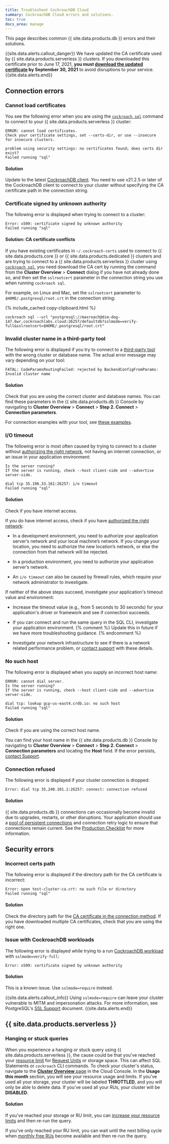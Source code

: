 ```yaml
---
title: Troubleshoot CockroachDB Cloud
summary: CockroachDB Cloud errors and solutions.
toc: true
docs_area: manage
---
```


This page describes common {{ site.data.products.db }} errors and their solutions.

{{site.data.alerts.callout_danger}}
We have updated the CA certificate used by {{ site.data.products.serverless }} clusters. If you downloaded this certificate prior to June 17, 2021, **you must [download the updated certificate](connect-to-a-serverless-cluster.html#step-2-connect-to-your-cluster) by September 30, 2021** to avoid disruptions to your service.
{{site.data.alerts.end}}

## Connection errors

### Cannot load certificates

You see the following error when you are using the [`cockroach sql`](../{{site.current_cloud_version}}/cockroach-sql.html) command to connect to your {{ site.data.products.serverless }} cluster:

~~~
ERROR: cannot load certificates.
Check your certificate settings, set --certs-dir, or use --insecure for insecure clusters.

problem using security settings: no certificates found; does certs dir exist?
Failed running "sql"
~~~

<h4>Solution</h4>

Update to the latest [CockroachDB client](../releases/index.html#production-releases). You need to use v21.2.5 or later of the CockroachDB client to connect to your cluster without specifying the CA certificate path in the connection string.

### Certificate signed by unknown authority

The following error is displayed when trying to connect to a cluster:

~~~
Error: x509: certificate signed by unknown authority
Failed running "sql"
~~~

<h4>Solution: CA certificate conflicts</h4>

If you have existing certificates in `~/.cockroach-certs` used to connect to {{ site.data.products.core }} or {{ site.data.products.dedicated }} clusters and are trying to connect to a {{ site.data.products.serverless }} cluster using [`cockroach sql`](../{{site.current_cloud_version}}/cockroach-sql.html), you need download the CA cert by running the command from the **Cluster Overview** > **Connect** dialog if you have not already done so, and then set the `sslrootcert` parameter in the connection string you use when running `cockroach sql`.

For example, on Linux and Mac, set the `sslrootcert` parameter to `$HOME/.postgresql/root.crt` in the connection string:

{% include_cached copy-clipboard.html %}
~~~ shell
cockroach sql --url "postgresql://maxroach@dim-dog-147.6wr.cockroachlabs.cloud:26257/defaultdb?sslmode=verify-full&sslrootcert=$HOME/.postgresql/root.crt"
~~~

### Invalid cluster name in a third-party tool

The following error is displayed if you try to connect to a [third-party tool](../stable/third-party-database-tools.html) with the wrong cluster or database name. The actual error message may vary depending on your tool:

~~~
FATAL: CodeParamsRoutingFailed: rejected by BackendConfigFromParams: Invalid cluster name
~~~

<h4>Solution</h4>

Check that you are using the correct cluster and database names. You can find these parameters in the {{ site.data.products.db }} Console by navigating to **Cluster Overview** > **Connect** > **Step 2. Connect** > **Connection parameters**.

For connection examples with your tool, see [these examples](../stable/third-party-database-tools.html).

### I/O timeout

The following error is most often caused by trying to connect to a cluster without [authorizing the right network](connect-to-your-cluster.html#authorize-your-network), not having an internet connection, or an issue in your application environment:

~~~
Is the server running?
If the server is running, check --host client-side and --advertise server-side.

dial tcp 35.196.33.161:26257: i/o timeout
Failed running "sql"
~~~

<h4>Solution</h4>

Check if you have internet access.

If you do have internet access, check if you have [authorized the right network](connect-to-your-cluster.html#authorize-your-network):

- In a development environment, you need to authorize your application server’s network and your local machine’s network. If you change your location, you need to authorize the new location’s network, or else the connection from that network will be rejected.

- In a production environment, you need to authorize your application server’s network.

- An `i/o timeout` can also be caused by firewall rules, which require your network administrator to investigate.

If neither of the above steps succeed, investigate your application's timeout value and environment:

- Increase the timeout value (e.g., from 5 seconds to 30 seconds) for your application's driver or framework and see if connection succeeds.

- If you can connect and run the same query in the SQL CLI, investigate your application environment.
{% comment %}
Update this in future if we have more troubleshooting guidance.
{% endcomment %}

- Investigate your network infrastructure to see if there is a network related performance problem, or [contact support](https://support.cockroachlabs.com/) with these details.

### No such host

The following error is displayed when you supply an incorrect host name:

~~~
ERROR: cannot dial server.
Is the server running?
If the server is running, check --host client-side and --advertise server-side.

dial tcp: lookup gcp-us-east4.crdb.io: no such host
Failed running "sql"
~~~

<h4>Solution</h4>

Check if you are using the correct host name.

You can find your host name in the {{ site.data.products.db }} Console by navigating to **Cluster Overview** > **Connect** > **Step 2. Connect** > **Connection parameters** and locating the **Host** field. If the error persists, [contact Support](https://support.cockroachlabs.com/).

### Connection refused

The following error is displayed if your cluster connection is dropped:

~~~
Error: dial tcp 35.240.101.1:26257: connect: connection refused
~~~

<h4>Solution</h4>

{{ site.data.products.db }} connections can occasionally become invalid due to upgrades, restarts, or other disruptions. Your application should use a [pool of persistent connections](../{{site.current_cloud_version}}/connection-pooling.html) and connection retry logic to ensure that connections remain current. See the [Production Checklist](production-checklist.html) for more information.

## Security errors

### Incorrect certs path

The following error is displayed if the directory path for the CA certificate is incorrect:

~~~
Error: open test-cluster-ca.crt: no such file or directory
Failed running "sql"
~~~

<h4>Solution</h4>

Check the directory path for the [CA certificate in the connection method](connect-to-your-cluster.html#connect-to-your-cluster). If you have downloaded multiple CA certificates, check that you are using the right one.

### Issue with CockroachDB workloads

The following error is displayed while trying to a run [CockroachDB workload](../{{site.current_cloud_version}}/cockroach-workload.html) with `sslmode=verify-full`:

~~~
Error: x509: certificate signed by unknown authority
~~~

<h4>Solution</h4>

This is a known issue. Use `sslmode=require` instead.

{{site.data.alerts.callout_info}}
Using `sslmode=require` can leave your cluster vulnerable to MITM and impersonation attacks. For more information, see PostgreSQL's [SSL Support](https://www.postgresql.org/docs/9.4/libpq-ssl.html) document.
{{site.data.alerts.end}}

## {{ site.data.products.serverless }}

### Hanging or stuck queries

When you experience a hanging or stuck query using {{ site.data.products.serverless }}, the cause could be that you've reached your [resource limit](learn-about-pricing.html#choosing-resource-limits) for [Request Units](learn-about-request-units.html) or storage space. This can affect SQL Statements or `cockroach` CLI commands. To check your cluster's status, navigate to the [**Cluster Overview** page](cluster-overview-page.html) in the Cloud Console. In the **Usage this month** section, you will see your resource usage and limits. If you've used all your storage, your cluster will be labeled **THROTTLED**, and you will only be able to delete data. If you've used all your RUs, your cluster will be **DISABLED**.

<h4>Solution</h4>

If you've reached your storage or RU limit, you can [increase your resource limits](serverless-cluster-management.html#edit-your-resource-limits) and then re-run the query.

If you've only reached your RU limit, you can wait until the next billing cycle when [monthly free RUs](learn-about-pricing.html#free-vs-paid-usage) become available and then re-run the query.